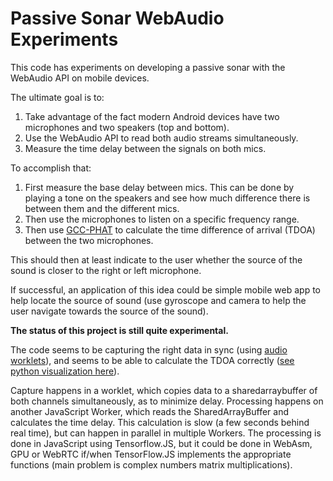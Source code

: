 # Passive Sonar WebAudio Experiments

This code has experiments on developing a passive sonar with the WebAudio API on mobile devices.

The ultimate goal is to:
 1. Take advantage of the fact modern Android devices have two microphones and two speakers (top and bottom).
 2. Use the WebAudio API to read both audio streams simultaneously.
 3. Measure the time delay between the signals on both mics.

To accomplish that:
 1. First measure the base delay between mics. This can be done by playing a tone on the speakers and see how much difference there is between them and the different mics.
 2. Then use the microphones to listen on a specific frequency range.
 3. Then use [GCC-PHAT](http://www.xavieranguera.com/phdthesis/node92.html) to calculate the time difference of arrival (TDOA) between the two microphones.

This should then at least indicate to the user whether the source of the sound is closer to the right or left microphone.

If successful, an application of this idea could be simple mobile web app to help locate the source of sound (use gyroscope and camera to help the user navigate towards the source of the sound).

**The status of this project is still quite experimental.**

The code seems to be capturing the right data in sync (using [audio worklets](https://developer.mozilla.org/en-US/docs/Web/API/Web_Audio_API/Using_AudioWorklet)), and seems to be able to calculate the TDOA correctly ([see python visualization here](https://colab.research.google.com/drive/1oor9REZsP6v_C2c1IHQ1AE-sJfD_l2Ax#scrollTo=BE-Dtl3o-1XE)).

Capture happens in a worklet, which copies data to a sharedarraybuffer of both channels simultaneously, as to minimize delay. Processing happens on another JavaScript Worker, which reads the SharedArrayBuffer and calculates the time delay. This calculation is slow (a few seconds behind real time), but can happen in parallel in multiple Workers. The processing is done in JavaScript using Tensorflow.JS, but it could be done in WebAsm, GPU or WebRTC if/when TensorFlow.JS implements the appropriate functions (main problem is complex numbers matrix multiplications).

